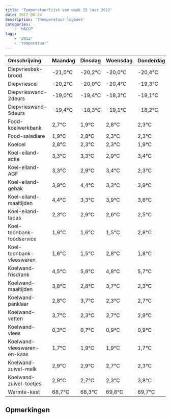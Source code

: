 ```yaml
---
title: 'Temperatuurlijst van week 25 jaar 2012'
date: 2012-06-24
description: 'Themperatuur logboek'
categories:
    - 'HACCP'
tags:
    - '2012'
    - 'temperatuur'
---
```

|Omschrijving|Maandag|Dinsdag|Woensdag|Donderdag|Vrijdag|Zaterdag|Zondag|
|:---|:---|:---|:---|:---|:---|:---|:---|
|Diepvriesbak-brood|-21,0°C|-20,2°C|-20,0°C|-20,4°C|-19,3°C|-20,1°C|-19,2°C|
|Diepvriescel|-20,2°C|-20,0°C|-20,4°C|-19,3°C|-20,1°C|-19,2°C|-19,7°C|
|Diepvrieswand-2deurs|-19,0°C|-19,4°C|-18,3°C|-19,1°C|-18,2°C|-18,7°C|-18,7°C|
|Diepvrieswand-5deurs|-19,4°C|-18,3°C|-19,1°C|-18,2°C|-18,7°C|-18,7°C|-19,1°C|
|Food-koelwerkbank|2,7°C|1,9°C|2,8°C|2,3°C|2,3°C|1,9°C|2,4°C|
|Food-saladiare|1,9°C|2,8°C|2,3°C|2,3°C|1,9°C|2,4°C|1,3°C|
|Koelcel|2,8°C|2,3°C|2,3°C|1,9°C|2,4°C|1,3°C|1,9°C|
|Koel-eiland-actie|3,3°C|3,3°C|2,9°C|3,4°C|2,3°C|2,9°C|2,6°C|
|Koel-eiland-AGF|3,3°C|2,9°C|3,4°C|2,3°C|2,9°C|2,6°C|2,5°C|
|Koel-eiland-gebak|3,9°C|4,4°C|3,3°C|3,9°C|3,6°C|3,5°C|4,8°C|
|Koel-eiland-maaltijden|4,4°C|3,3°C|3,9°C|3,6°C|3,5°C|4,8°C|3,8°C|
|Koel-eiland-tapas|2,3°C|2,9°C|2,6°C|2,5°C|3,8°C|2,8°C|3,7°C|
|Koel-toonbank-foodservice|1,9°C|1,6°C|1,5°C|2,8°C|1,8°C|2,7°C|1,3°C|
|Koel-toonbank-vleeswaren|1,6°C|1,5°C|2,8°C|1,8°C|2,7°C|1,3°C|1,7°C|
|Koelwand-frisdrank|4,5°C|5,8°C|4,8°C|5,7°C|4,3°C|4,7°C|4,9°C|
|Koelwand-maaltijden|3,8°C|2,8°C|3,7°C|2,3°C|2,7°C|2,9°C|2,9°C|
|Koelwand-panklaar|2,8°C|3,7°C|2,3°C|2,7°C|2,9°C|2,9°C|2,7°C|
|Koelwand-vetten|3,7°C|2,3°C|2,7°C|2,9°C|2,9°C|2,7°C|2,3°C|
|Koelwand-vlees|0,3°C|0,7°C|0,9°C|0,9°C|0,7°C|0,3°C|1,8°C|
|Koelwand-vleeswaren-en-kaas|1,7°C|1,9°C|1,9°C|1,7°C|1,3°C|2,8°C|2,7°C|
|Koelwand-zuivel-melk|2,9°C|2,9°C|2,7°C|2,3°C|3,8°C|3,7°C|2,8°C|
|Koelwand-zuivel-toetjes|2,9°C|2,7°C|2,3°C|3,8°C|3,7°C|2,8°C|3,8°C|
|Warmte-kast|68,7°C|68,3°C|69,8°C|69,7°C|68,8°C|69,8°C|68,5°C|

## Opmerkingen


